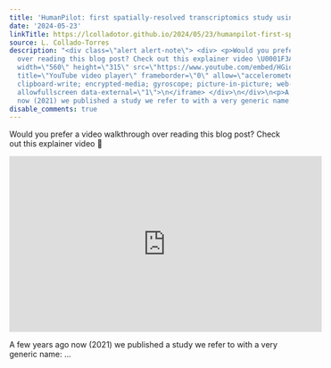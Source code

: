 ```yaml
---
title: 'HumanPilot: first spatially-resolved transcriptomics study using Visium'
date: '2024-05-23'
linkTitle: https://lcolladotor.github.io/2024/05/23/humanpilot-first-spatially-resolved-transcriptomics-study-using-visium/
source: L. Collado-Torres
description: "<div class=\"alert alert-note\"> <div> <p>Would you prefer a video walkthrough
  over reading this blog post? Check out this explainer video \U0001F3A5</p>\n<iframe
  width=\"560\" height=\"315\" src=\"https://www.youtube.com/embed/HGioWKuI3ek?si=X-tqtZtcPSV-3uMt\"
  title=\"YouTube video player\" frameborder=\"0\" allow=\"accelerometer; autoplay;
  clipboard-write; encrypted-media; gyroscope; picture-in-picture; web-share\" referrerpolicy=\"strict-origin-when-cross-origin\"
  allowfullscreen data-external=\"1\">\n</iframe> </div>\n</div>\n<p>A few years ago
  now (2021) we published a study we refer to with a very generic name: ..."
disable_comments: true
---
```

<div class="alert alert-note"> <div> <p>Would you prefer a video walkthrough over reading this blog post? Check out this explainer video 🎥</p>
<iframe width="560" height="315" src="https://www.youtube.com/embed/HGioWKuI3ek?si=X-tqtZtcPSV-3uMt" title="YouTube video player" frameborder="0" allow="accelerometer; autoplay; clipboard-write; encrypted-media; gyroscope; picture-in-picture; web-share" referrerpolicy="strict-origin-when-cross-origin" allowfullscreen data-external="1">
</iframe> </div>
</div>
<p>A few years ago now (2021) we published a study we refer to with a very generic name: ...